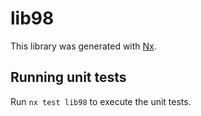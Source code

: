 # lib98

This library was generated with [Nx](https://nx.dev).

## Running unit tests

Run `nx test lib98` to execute the unit tests.
